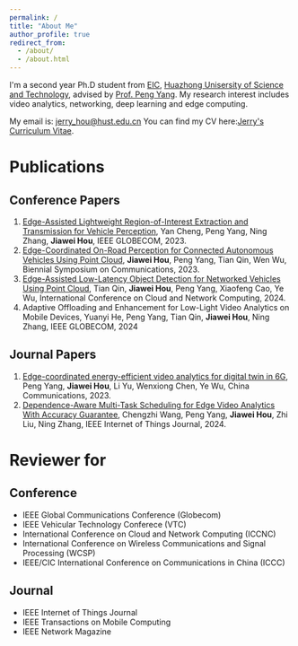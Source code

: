 ```yaml
---
permalink: /
title: "About Me"
author_profile: true
redirect_from: 
  - /about/
  - /about.html
---
```


I'm a second year Ph.D student from [EIC](https://ei.hust.edu.cn/), [Huazhong Unisersity of Science and Technology](https://www.hust.edu.cn/), advised by [Prof. Peng Yang](https://faculty.hust.edu.cn/pyang/en). My research interest includes video analytics, networking, deep learning and edge computing.

My email is:  jerry_hou@hust.edu.cn       You can find my CV here:[Jerry's Curriculum Vitae](../assets/Jerry_CV.pdf).
# Publications
## Conference Papers
1. [Edge-Assisted Lightweight Region-of-Interest Extraction and Transmission for Vehicle Perception](https://ieeexplore.ieee.org/abstract/document/10436797), Yan Cheng, Peng Yang, Ning Zhang, **Jiawei Hou**, IEEE GLOBECOM, 2023.
2. [Edge-Coordinated On-Road Perception for Connected Autonomous Vehicles Using Point Cloud](https://ieeexplore.ieee.org/abstract/document/10201836), **Jiawei Hou**, Peng Yang, Tian Qin, Wen Wu, Biennial Symposium on Communications, 2023.
3. [Edge-Assisted Low-Latency Object Detection for Networked Vehicles Using Point Cloud](https://ieeexplore.ieee.org/abstract/document/10608254), Tian Qin, **Jiawei Hou**, Peng Yang, Xiaofeng Cao, Ye Wu, International Conference on Cloud and Network Computing, 2024.
4. Adaptive Offloading and Enhancement for Low-Light Video Analytics on Mobile Devices, Yuanyi He, Peng Yang, Tian Qin, **Jiawei Hou**, Ning Zhang, IEEE GLOBECOM, 2024

## Journal Papers
1. [Edge-coordinated energy-efficient video analytics for digital twin in 6G](https://ieeexplore.ieee.org/abstract/document/10061660), Peng Yang, **Jiawei Hou**, Li Yu, Wenxiong Chen, Ye Wu, China Communications, 2023.
2. [Dependence-Aware Multi-Task Scheduling for Edge Video Analytics With Accuracy Guarantee](https://ieeexplore.ieee.org/abstract/document/10543048), Chengzhi Wang, Peng Yang, **Jiawei Hou**, Zhi Liu, Ning Zhang, IEEE Internet of Things Journal, 2024.

# Reviewer for
## Conference
+ IEEE Global Communications Conference (Globecom)
+ IEEE Vehicular Technology Conferece (VTC)
+ International Conference on Cloud and Network Computing (ICCNC)
+ International Conference on Wireless Communications and Signal Processing (WCSP)
+ IEEE/CIC International Conference on Communications in China (ICCC)

## Journal
+ IEEE Internet of Things Journal
+ IEEE Transactions on Mobile Computing
+ IEEE Network Magazine
  
<html lang="zh">  
<head>  
    <meta charset="UTF-8">  
    <meta name="viewport" content="width=device-width, initial-scale=1.0">  
    <title>居中图标</title>  
    <style>  
        .center {  
            display: flex;  
            justify-content: center;  
            align-items: center;  
            height: 100vh; /* 使容器填满整个视口高度 */  
        }  
    </style>  
</head>  
<body>  
    <div class="center">  
        <script type="text/javascript" src="//rf.revolvermaps.com/0/0/1.js?i=54ygwhepfl6&amp;s=220&amp;m=0&amp;v=true&amp;r=false&amp;b=000000&amp;n=false&amp;c=ff0000" async="async"></script>  
    </div>  
</body>  
</html>
